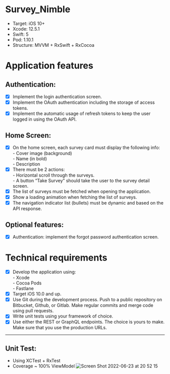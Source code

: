 # Survey_Nimble
- Target: iOS 10+ <br>
- Xcode: 12.5.1 <br>
- Swift: 5 <br>
- Pod: 1.10.1 <br>
- Structure: MVVM + RxSwift + RxCocoa <br>



# Application features
## Authentication:
- [x] Implement the login authentication screen.
- [x] Implement the OAuth authentication including the storage of access tokens.
- [x] Implement the automatic usage of refresh tokens to keep the user logged in using the OAuth API.
## Home Screen:
- [x] On the home screen, each survey card must display the following info:<br>
			- Cover image (background)<br>
	    - Name (in bold)<br>
			- Description<br>
- [x] There must be 2 actions:<br>
			- Horizontal scroll through the surveys.<br>
			- A button “Take Survey” should take the user to the survey detail screen. <br>
- [x] The list of surveys must be fetched when opening the application.
- [x] Show a loading animation when fetching the list of surveys.
- [x] The navigation indicator list (bullets) must be dynamic and based on the API response. <br>
## Optional features:<br>
- [x] Authentication: implement the forgot password authentication screen.

# Technical requirements
- [x] Develop the application using:<br>
			- Xcode<br>
			- Cocoa Pods<br>
			- Fastlane<br>
- [x] Target iOS 10.0 and up.
- [x] Use Git during the development process. Push to a public repository on Bitbucket, Github, or Gitlab. Make regular commits and merge code using pull requests.
- [x] Write unit tests using your framework of choice.
- [x] Use either the REST or GraphQL endpoints. The choice is yours to make. Make sure that you use the production URLs.

---------------

## Unit Test:
- Using XCTest + RxTest
- Coverage ~ 100% ViewModel
![Screen Shot 2022-06-23 at 20 52 15](https://user-images.githubusercontent.com/25881847/175350554-0c2f6347-64fa-4388-84ec-36c2c5aaa201.png)









